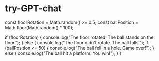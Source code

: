 # try-GPT-chat
const floorRotation = Math.random() >= 0.5;
const ballPosition = Math.floor(Math.random() * 100);

if (floorRotation) {
  console.log("The floor rotated! The ball stands on the floor.");
} else {
  console.log("The floor didn't rotate. The ball falls.");
  if (ballPosition <= 50) {
    console.log("The ball fell in a hole. Game over!");
  } else {
    console.log("The ball hit a platform. You win!");
  }
}

